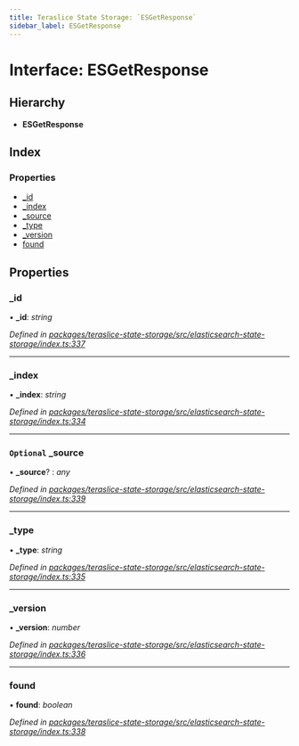 ```yaml
---
title: Teraslice State Storage: `ESGetResponse`
sidebar_label: ESGetResponse
---
```


# Interface: ESGetResponse

## Hierarchy

* **ESGetResponse**

## Index

### Properties

* [_id](esgetresponse.md#_id)
* [_index](esgetresponse.md#_index)
* [_source](esgetresponse.md#optional-_source)
* [_type](esgetresponse.md#_type)
* [_version](esgetresponse.md#_version)
* [found](esgetresponse.md#found)

## Properties

###  _id

• **_id**: *string*

*Defined in [packages/teraslice-state-storage/src/elasticsearch-state-storage/index.ts:337](https://github.com/terascope/teraslice/blob/653cf7530/packages/teraslice-state-storage/src/elasticsearch-state-storage/index.ts#L337)*

___

###  _index

• **_index**: *string*

*Defined in [packages/teraslice-state-storage/src/elasticsearch-state-storage/index.ts:334](https://github.com/terascope/teraslice/blob/653cf7530/packages/teraslice-state-storage/src/elasticsearch-state-storage/index.ts#L334)*

___

### `Optional` _source

• **_source**? : *any*

*Defined in [packages/teraslice-state-storage/src/elasticsearch-state-storage/index.ts:339](https://github.com/terascope/teraslice/blob/653cf7530/packages/teraslice-state-storage/src/elasticsearch-state-storage/index.ts#L339)*

___

###  _type

• **_type**: *string*

*Defined in [packages/teraslice-state-storage/src/elasticsearch-state-storage/index.ts:335](https://github.com/terascope/teraslice/blob/653cf7530/packages/teraslice-state-storage/src/elasticsearch-state-storage/index.ts#L335)*

___

###  _version

• **_version**: *number*

*Defined in [packages/teraslice-state-storage/src/elasticsearch-state-storage/index.ts:336](https://github.com/terascope/teraslice/blob/653cf7530/packages/teraslice-state-storage/src/elasticsearch-state-storage/index.ts#L336)*

___

###  found

• **found**: *boolean*

*Defined in [packages/teraslice-state-storage/src/elasticsearch-state-storage/index.ts:338](https://github.com/terascope/teraslice/blob/653cf7530/packages/teraslice-state-storage/src/elasticsearch-state-storage/index.ts#L338)*

